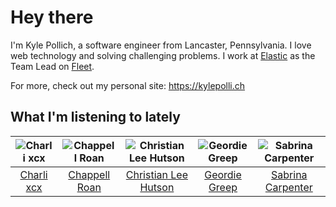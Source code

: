 # Hey there


I'm Kyle Pollich, a software engineer from Lancaster, Pennsylvania. I love web technology and solving challenging problems.
I work at [Elastic](https://www.elastic.co/) as the Team Lead on [Fleet](https://www.elastic.co/guide/en/fleet/current/fleet-overview.html).

For more, check out my personal site: https://kylepolli.ch

## What I'm listening to lately

<!-- begin artists -->
  |![Charli xcx](https://i.scdn.co/image/ab6761610000f178936885667ef44c306483c838)|![Chappell Roan](https://i.scdn.co/image/ab6761610000f178cde5a0d57c1b79de5fce6bee)|![Christian Lee Hutson](https://i.scdn.co/image/ab6761610000f17890e2e285666769d1e919abd0)|![Geordie Greep](https://i.scdn.co/image/ab6761610000f178a98f8e255ccc67f72e6275f9)|![Sabrina Carpenter](https://i.scdn.co/image/ab6761610000f178e053b8338322b9c8609ee7ae)|
  |:---:|:---:|:---:|:---:|:---:|
  |[Charli xcx](https://open.spotify.com/artist/25uiPmTg16RbhZWAqwLBy5)|[Chappell Roan](https://open.spotify.com/artist/7GlBOeep6PqTfFi59PTUUN)|[Christian Lee Hutson](https://open.spotify.com/artist/5B7NeaqVrmXPyF05C9tnZ3)|[Geordie Greep](https://open.spotify.com/artist/65Msz2E34NUtbjEbsrsJlJ)|[Sabrina Carpenter](https://open.spotify.com/artist/74KM79TiuVKeVCqs8QtB0B)|
<!-- end artists -->
